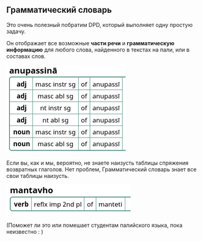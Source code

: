 ## Грамматический словарь

Это очень полезный побратим DPD, который выполняет одну простую задачу.

Он отображает все возможные **части речи** и **грамматическую информацию** для любого слова, найденного в текстах на пали, или в составах слов.

![anupassinā](pics/grammar/anupassin%C4%81.png)

Если вы, как и мы, вероятно, не знаете наизусть таблицы спряжения возвратных глаголов. Нет проблем, Грамматический словарь знает все свои таблицы наизусть.

![mantavho](pics/grammar/mantavho.png)

(Поможет ли это или помешает студентам палийского языка, пока неизвестно : )
